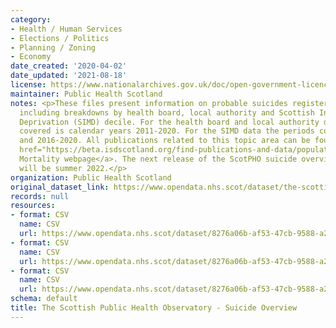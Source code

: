```yaml
---
category:
- Health / Human Services
- Elections / Politics
- Planning / Zoning
- Economy
date_created: '2020-04-02'
date_updated: '2021-08-18'
license: https://www.nationalarchives.gov.uk/doc/open-government-licence/version/3/
maintainer: Public Health Scotland
notes: <p>These files present information on probable suicides registered in Scotland
  including breakdowns by health board, local authority and Scottish Index of Multiple
  Deprivation (SIMD) decile. For the health board and local authority data the period
  covered is calendar years 2011-2020. For the SIMD data the periods covered are 2006-2010
  and 2016-2020. All publications related to this topic area can be found on the <a
  href="https://beta.isdscotland.org/find-publications-and-data/population-health/mortality/">PHS
  Mortality webpage</a>. The next release of the ScotPHO suicide overview publication
  will be summer 2022.</p>
organization: Public Health Scotland
original_dataset_link: https://www.opendata.nhs.scot/dataset/the-scottish-public-health-observatory-suicide-overview
records: null
resources:
- format: CSV
  name: CSV
  url: https://www.opendata.nhs.scot/dataset/8276a06b-af53-47cb-9588-a28aad393220/resource/a6bd971a-077b-4bca-92d8-4476f4903e77/download/scotpho_2020_suicide_hb_overview.csv
- format: CSV
  name: CSV
  url: https://www.opendata.nhs.scot/dataset/8276a06b-af53-47cb-9588-a28aad393220/resource/31595e43-9d5e-4740-8855-f3d839bc1aa0/download/scotpho_2020_suicide_la_overview.csv
- format: CSV
  name: CSV
  url: https://www.opendata.nhs.scot/dataset/8276a06b-af53-47cb-9588-a28aad393220/resource/f4e70964-38c9-44f6-aaba-08e38f8dbb2f/download/scotpho_2020_suicide_simd_overview.csv
schema: default
title: The Scottish Public Health Observatory - Suicide Overview
---
```

